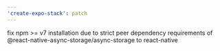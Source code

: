 ```yaml
---
'create-expo-stack': patch
---
```


fix npm >= v7 installation due to strict peer dependency requirements of @react-native-async-storage/async-storage to react-native
